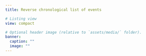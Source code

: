 ```yaml
---
title: Reverse chronological list of events

# Listing view
view: compact

# Optional header image (relative to `assets/media/` folder).
banner:
  caption: ""
  image: ""
---
```


